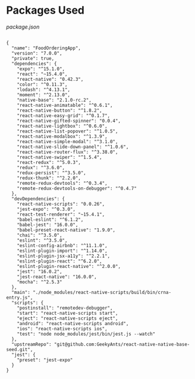 # Packages Used

_package.json_

<pre class="line-numbers"><code class="language-json">
{
  "name": "FoodOrderingApp",
  "version": "7.0.0",
  "private": true,
  "dependencies": {
    "expo": "^15.1.0",
    "react": "~15.4.0",
    "react-native": "0.42.3",
    "color": "^0.11.3",
    "lodash": "^4.13.1",
    "moment": "^2.13.0",
    "native-base": "2.1.0-rc.2",
    "react-native-animatable": "^0.6.1",
    "react-native-button": "^1.8.2",
    "react-native-easy-grid": "^0.1.7",
    "react-native-gifted-spinner": "0.0.4",
    "react-native-lightbox": "^0.6.0",
    "react-native-list-popover": "^1.0.5",
    "react-native-modalbox": "^1.3.9",
    "react-native-simple-modal": "^3.1.0",
    "react-native-slide-down-panel": "^1.0.6",
    "react-native-router-flux": "^3.38.0",
    "react-native-swiper": "^1.5.4",
    "react-redux": "^5.0.3",
    "redux": "^3.6.0",
    "redux-persist": "^3.5.0",
    "redux-thunk": "^2.2.0",
    "remote-redux-devtools": "^0.3.4",
    "remote-redux-devtools-on-debugger": "^0.4.7"
  },
  "devDependencies": {
    "react-native-scripts": "0.0.26",
    "jest-expo": "^0.3.0",
    "react-test-renderer": "~15.4.1",
    "babel-eslint": "^6.1.2",
    "babel-jest": "16.0.0",
    "babel-preset-react-native": "1.9.0",
    "chai": "^3.5.0",
    "eslint": "^3.5.0",
    "eslint-config-airbnb": "^11.1.0",
    "eslint-plugin-import": "^1.14.0",
    "eslint-plugin-jsx-a11y": "^2.2.1",
    "eslint-plugin-react": "^6.2.0",
    "eslint-plugin-react-native": "^2.0.0",
    "jest": "16.0.2",
    "jest-react-native": "16.0.0",
    "mocha": "^2.5.3"
  },
  "main": "./node_modules/react-native-scripts/build/bin/crna-entry.js",
  "scripts": {
    "postinstall": "remotedev-debugger",
    "start": "react-native-scripts start",
    "eject": "react-native-scripts eject",
    "android": "react-native-scripts android",
    "ios": "react-native-scripts ios",
    "test": "node node_modules/jest/bin/jest.js --watch"
  },
  "upstreamRepo": "git@github.com:GeekyAnts/react-native-native-base-seed.git",
  "jest": {
    "preset": "jest-expo"
  }
}</code></pre>
